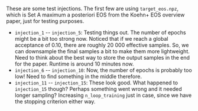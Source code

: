 These are some test injections. The first few are using `target_eos.npz`, which is Set A maximum a posteriori EOS from the Koehn+ EOS overview paper, just for testing purposes.
- `injection_1` -- `injection_5`: Testing things out. The number of epochs might be a bit too strong now. Noticed that if we reach a global acceptance of 0.10, there are roughly 20 000 effective samples. So, we can downsample the final samples a bit to make them more lightweight. Need to think about the best way to store the output samples in the end for the paper. Runtime is around 10 minutes now.
- `injection_6` -- `injection_10`: Now, the number of epochs is probably too low! Need to find something in the middle therefore.
- `injection_11` -- `injection_15`: These look good. What happened to `injection_15` though? Perhaps something went wrong and it needed longer sampling? Increasing `n_loop_training` just in case, since we have the stopping criterion either way.